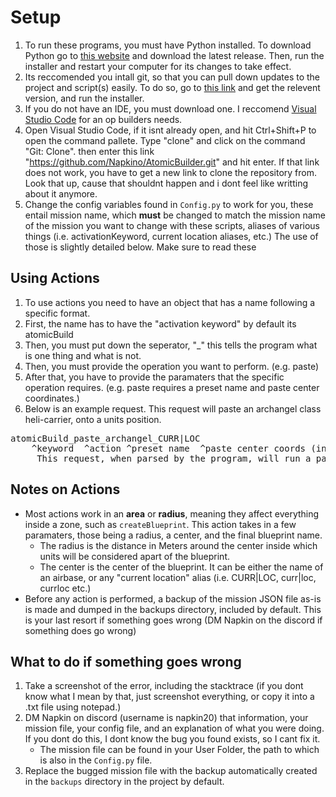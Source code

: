 # Setup
1. To run these programs, you must have Python installed. To download Python go to [this website](https://www.python.org/downloads/) and download the latest release. Then, run the installer and restart your computer for its changes to take effect.
2. Its reccomended you intall git, so that you can pull down updates to the project and script(s) easily. To do so, go to [this link](https://git-scm.com/downloads) and get the relevent version, and run the installer.
3. If you do not have an IDE, you must download one. I reccomend [Visual Studio Code](https://code.visualstudio.com/) for an op builders needs.
4. Open Visual Studio Code, if it isnt already open, and hit Ctrl+Shift+P to open the command pallete. Type "clone" and click on the command "Git: Clone". then enter this link "https://github.com/Napkino/AtomicBuilder.git" and hit enter. If that link does not work, you have to get a new link to clone the repository from. Look that up, cause that shouldnt happen and i dont feel like writting about it anymore.
5. Change the config variables found in `Config.py` to work for you, these entail mission name, which **must** be changed to match the mission name of the mission you want to change with these scripts, aliases of various things (i.e. activationKeyword, current location aliases, etc.) The use of those is slightly detailed below. Make sure to read these

## Using Actions
1. To use actions you need to have an object that has a name following a specific format.
2. First, the name has to have the "activation keyword" by default its atomicBuild
3. Then, you must put down the seperator, "_" this tells the program what is one thing and what is not.
4. Then, you must provide the operation you want to perform. (e.g. paste)
5. After that, you have to provide the paramaters that the specific operation requires. (e.g. paste requires a preset name and paste center coordinates.)
6. Below is an example request. This request will paste an archangel class heli-carrier, onto a units position. 
<pre>atomicBuild_paste_archangel_CURR|LOC
    ^keyword  ^action ^preset name  ^paste center coords (in this case CURR|LOC is used)
     This request, when parsed by the program, will run a paste action, pasting an arch-angel class helicarrier (currently a default blueprint), on the named units current location. </pre>

## Notes on Actions
* Most actions work in an **area** or **radius**, meaning they affect everything inside a zone, such as `createBlueprint`. This action takes in a few paramaters, those being a radius, a center, and the final blueprint name.
    * The radius is the distance in Meters around the center inside which units will be considered apart of the blueprint. 
    * The center is the center of the blueprint. It can be either the name of an airbase, or any "current location" alias (i.e. CURR|LOC, curr|loc, currloc etc.)
* Before any action is performed, a backup of the mission JSON file as-is is made and dumped in the backups directory, included by default. This is your last resort if something goes wrong (DM Napkin on the discord if something does go wrong)

## What to do if something goes wrong
1. Take a screenshot of the error, including the stacktrace (if you dont know what I mean by that, just screenshot everything, or copy it into a .txt file using notepad.)
2. DM Napkin on discord (username is napkin20) that information, your mission file, your config file, and an explanation of what you were doing. If you dont do this, I dont know the bug you found exists, so I cant fix it.
    * The mission file can be found in your User Folder, the path to which is also in the ``Config.py`` file.
3. Replace the bugged mission file with the backup automatically created in the `backups` directory in the project by default.